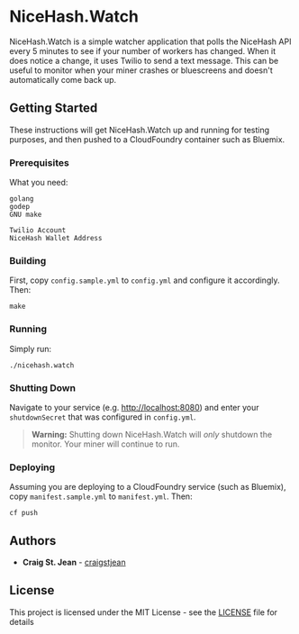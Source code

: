# NiceHash.Watch

NiceHash.Watch is a simple watcher application that polls the NiceHash API every 5 minutes to see if your number of workers has changed.  When it does notice a change, it uses Twilio to send a text message.  This can be useful to monitor when your miner crashes or bluescreens and doesn't automatically come back up.

## Getting Started

These instructions will get NiceHash.Watch up and running for testing purposes, and then pushed to a CloudFoundry container such as Bluemix.

### Prerequisites

What you need:

```
golang
godep
GNU make

Twilio Account
NiceHash Wallet Address
```

### Building

First, copy `config.sample.yml` to `config.yml` and configure it accordingly.  Then:

```
make
```


### Running

Simply run:

```
./nicehash.watch
```

### Shutting Down

Navigate to your service (e.g. [http://localhost:8080](http://localhost:8080)) and enter your `shutdownSecret` that was configured in `config.yml`.

> **Warning:** Shutting down NiceHash.Watch will *only* shutdown the monitor.  Your miner will continue to run.

### Deploying

Assuming you are deploying to a CloudFoundry service (such as Bluemix), copy `manifest.sample.yml` to `manifest.yml`.  Then:

```
cf push
```

## Authors

* **Craig St. Jean** - [craigstjean](https://github.com/craigstjean)

## License

This project is licensed under the MIT License - see the [LICENSE](LICENSE) file for details
